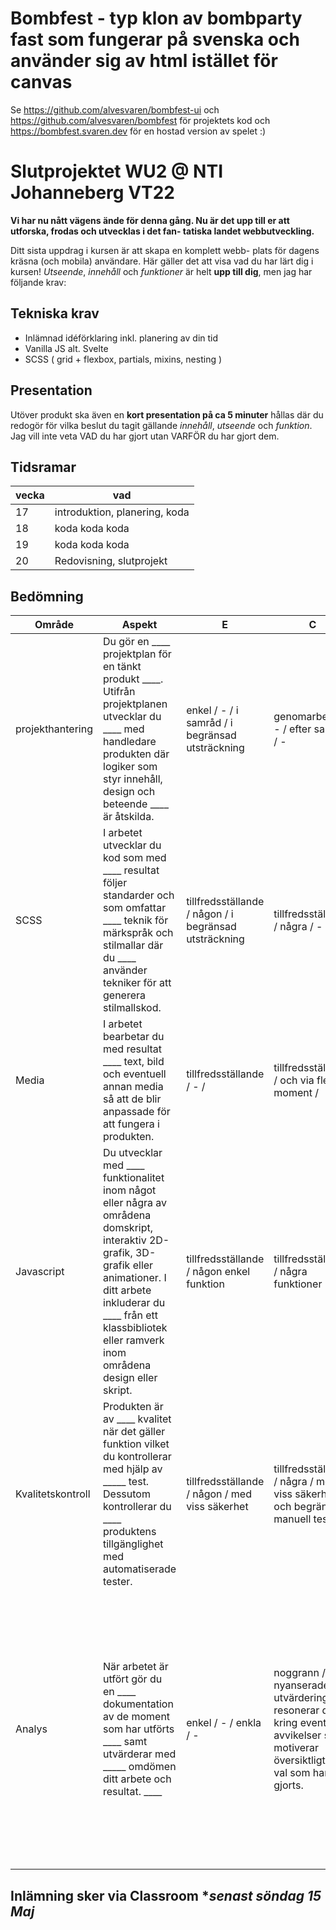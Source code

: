 # Bombfest - typ klon av bombparty fast som fungerar på svenska och använder sig av html istället för canvas

Se https://github.com/alvesvaren/bombfest-ui och https://github.com/alvesvaren/bombfest för projektets kod och https://bombfest.svaren.dev för en hostad version av spelet :)


# Slutprojektet WU2 @ NTI Johanneberg VT22
**Vi har nu nått vägens ände för denna gång. Nu är det upp till er att utforska, frodas och utvecklas i det fan- tatiska landet webbutveckling.**

Ditt sista uppdrag i kursen är att skapa en komplett webb- plats för dagens kräsna (och mobila) användare. Här gäller det att visa vad du har lärt dig i kursen! *Utseende*, *innehåll* och *funktioner* är helt __upp till dig__, men jag har följande krav:

## Tekniska krav
- Inlämnad idéförklaring inkl. planering av din tid
- Vanilla JS alt. Svelte
- SCSS ( grid + flexbox, partials, mixins, nesting )

## Presentation
Utöver produkt ska även en __kort presentation på ca 5 minuter__ hållas där du redogör för vilka beslut du tagit gällande *innehåll*, *utseende* och *funktion*. Jag vill inte veta
VAD du har gjort utan VARFÖR du har gjort dem.

## Tidsramar
|vecka|vad|
|---|---|
|17|introduktion, planering, koda|
|18|koda koda koda|
|19|koda koda koda|
|20|Redovisning, slutprojekt|

## Bedömning
|Område|Aspekt|E|C|A|
|---|---|---|---|---|
|projekthantering|Du gör en ____ projektplan för en tänkt produkt ____. Utifrån projektplanen utvecklar du ____ med handledare produkten där logiker som styr innehåll, design och beteende ____  är åtskilda.|enkel / - / i samråd / i begränsad utsträckning|genomarbetad / - /  efter samråd / -|genomarbetad / vid behov reviderar du planen / efter samråd /  i omfattande utsträckning|
|SCSS|I arbetet utvecklar du kod som med ____ resultat följer standarder och som omfattar ____ teknik för märkspråk och stilmallar där du ____ använder tekniker för att generera stilmallskod.|tillfredsställande / någon / i begränsad utsträckning|tillfredsställande / några / -|gott / flera / i omfattande utsträckning|
|Media|I arbetet bearbetar du med resultat ____ text, bild och eventuell annan media så att de blir anpassade för att fungera i produkten.|tillfredsställande / - /|tillfredsställande / och via flera moment /|gott / och via flera moment|
|Javascript|Du utvecklar med ____ funktionalitet inom något eller några av områdena domskript, interaktiv 2D-grafik, 3D-grafik eller animationer. I ditt arbete inkluderar du ____ från ett klassbibliotek eller ramverk inom områdena design eller skript.|tillfredsställande / någon enkel funktion|tillfredsställande / några funktioner|gott / flera funktioner av komplex natur|
|Kvalitetskontroll|Produkten är av ____ kvalitet när det gäller funktion vilket du kontrollerar med hjälp av _____ test. Dessutom kontrollerar du ____ produktens tillgänglighet med automatiserade tester.|tillfredsställande / någon / med viss säkerhet|tillfredsställande / några /  med viss säkerhet / och begränsad manuell testning|god / flera tester, även manuella / med säkerhet / och simuleringar samt manuella tester|
|Analys|När arbetet är utfört gör du en ____ dokumentation av de moment som har utförts ____ samt utvärderar med _____ omdömen ditt arbete och resultat. ____|enkel / - / enkla / -|noggrann / - / nyanserade /  I utvärderingen resonerar du kring eventuella avvikelser samt motiverar översiktligt de val som har gjorts.|noggrann och utförlig / med koppling till generella principer och testresultat / utförliga och nyanserade / samt ger förslag på hur arbetet kan förbättras. I utvärderingen resonerar du kring eventuella avvikelser samt motiverar utförligt de val som har gjorts.|

## Inlämning sker via Classroom **senast söndag 15 Maj*
